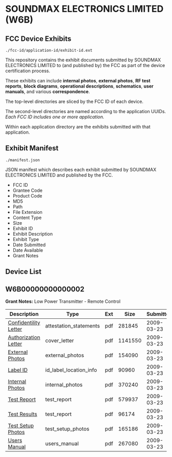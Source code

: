 # SOUNDMAX ELECTRONICS LIMITED (W6B)
## FCC Device Exhibits

```
./fcc-id/application-id/exhibit-id.ext
```

This repository contains the exhibit documents submitted by SOUNDMAX ELECTRONICS LIMITED to (and published by) the FCC as part of the device certification process.

These exhibits can include **internal photos**, **external photos**, **RF test reports**, **block diagrams**, **operational descriptions**, **schematics**, **user manuals**, and various **correspondence**.

The top-level directories are sliced by the FCC ID of each device.

The second-level directories are named according to the application UUIDs. *Each FCC ID includes one or more application.*

Within each application directory are the exhibits submitted with that application. 

## Exhibit Manifest

```
./manifest.json
```

JSON manifest which describes each exhibit submitted by SOUNDMAX ELECTRONICS LIMITED and published by the FCC.

- FCC ID
- Grantee Code
- Product Code
- MD5
- Path
- File Extension
- Content Type
- Size
- Exhibit ID
- Exhibit Description
- Exhibit Type
- Date Submitted
- Date Available
- Grant Notes

## Device List
## W6B00000000000002
**Grant Notes:** Low Power Transmitter - Remote Control

| Description | Type | Ext | Size | Submitted | Available |
| ----------- | ---- | --- | ---- | --------- | --------- |
| [Confidentility Letter](W6B00000000000002/b97527bef0065e11d37dcb38c88e6f39/1083799.pdf) | attestation_statements | pdf | 281845 | 2009-03-23 | 2009-03-23 |
| [Authorization Letter](W6B00000000000002/b97527bef0065e11d37dcb38c88e6f39/1083796.pdf) | cover_letter | pdf | 1141550 | 2009-03-23 | 2009-03-23 |
| [External Photos](W6B00000000000002/b97527bef0065e11d37dcb38c88e6f39/1083800.pdf) | external_photos | pdf | 154090 | 2009-03-23 | 2009-03-23 |
| [Label ID](W6B00000000000002/b97527bef0065e11d37dcb38c88e6f39/1083802.pdf) | id_label_location_info | pdf | 90960 | 2009-03-23 | 2009-03-23 |
| [Internal Photos](W6B00000000000002/b97527bef0065e11d37dcb38c88e6f39/1083801.pdf) | internal_photos | pdf | 370240 | 2009-03-23 | 2009-03-23 |
| [Test Report](W6B00000000000002/b97527bef0065e11d37dcb38c88e6f39/1083804.pdf) | test_report | pdf | 579937 | 2009-03-23 | 2009-03-23 |
| [Test Results](W6B00000000000002/b97527bef0065e11d37dcb38c88e6f39/1083805.pdf) | test_report | pdf | 96174 | 2009-03-23 | 2009-03-23 |
| [Test Setup Photos](W6B00000000000002/b97527bef0065e11d37dcb38c88e6f39/1083806.pdf) | test_setup_photos | pdf | 165186 | 2009-03-23 | 2009-03-23 |
| [Users Manual](W6B00000000000002/b97527bef0065e11d37dcb38c88e6f39/1083807.pdf) | users_manual | pdf | 267080 | 2009-03-23 | 2009-03-23 |
